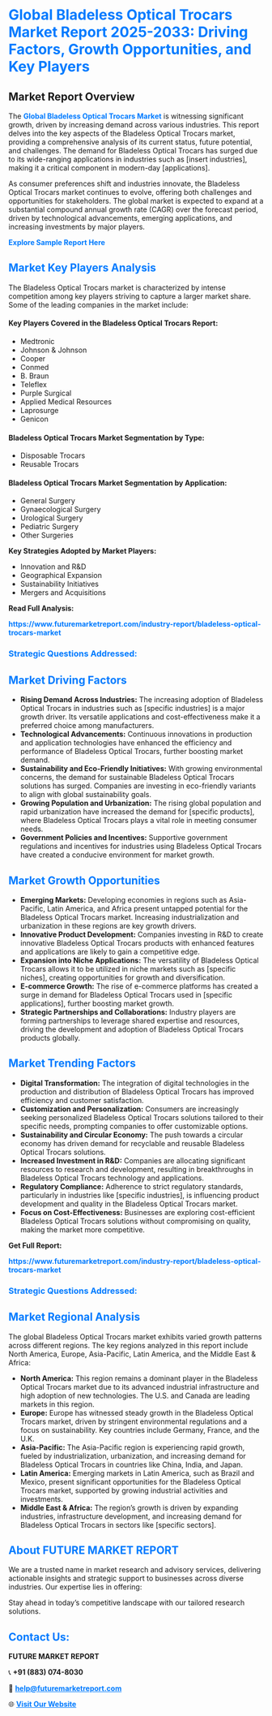 <h1 style="color: #007BFF;">Global Bladeless Optical Trocars Market Report 2025-2033: Driving Factors, Growth Opportunities, and Key Players</h1>

<section id="overview">
<h2>Market Report Overview</h2>
<p>The <a href="https://www.futuremarketreport.com/industry-report/bladeless-optical-trocars-market" style="color: #007BFF; text-decoration: none;"><strong>Global Bladeless Optical Trocars Market</strong></a> is witnessing significant growth, driven by increasing demand across various industries. This report delves into the key aspects of the Bladeless Optical Trocars market, providing a comprehensive analysis of its current status, future potential, and challenges. The demand for Bladeless Optical Trocars has surged due to its wide-ranging applications in industries such as [insert industries], making it a critical component in modern-day [applications].</p>
<p>As consumer preferences shift and industries innovate, the Bladeless Optical Trocars market continues to evolve, offering both challenges and opportunities for stakeholders. The global market is expected to expand at a substantial compound annual growth rate (CAGR) over the forecast period, driven by technological advancements, emerging applications, and increasing investments by major players.</p>
</section>

<section id="overview">
<p><a href="https://www.futuremarketreport.com/request-sample/reportId=42823" style="color: #007BFF; text-decoration: none;"><strong>Explore Sample Report Here</strong></a></p>
</section>

<section id="key-players">
<h2 style="color: #007BFF;">Market Key Players Analysis</h2>
<p>The Bladeless Optical Trocars market is characterized by intense competition among key players striving to capture a larger market share. Some of the leading companies in the market include:</p>
<h4>Key Players Covered in the Bladeless Optical Trocars Report:</h4>
<ul><li>Medtronic</li><li>Johnson &amp; Johnson</li><li>Cooper</li><li>Conmed</li><li>B. Braun</li><li>Teleflex</li><li>Purple Surgical</li><li>Applied Medical Resources</li><li>Laprosurge</li><li>Genicon</li></ul>
<h4>Bladeless Optical Trocars Market Segmentation by Type:</h4>
<ul><li>Disposable Trocars</li><li>Reusable Trocars</li></ul>

<h4>Bladeless Optical Trocars Market Segmentation by Application:</h4>
<ul><li>General Surgery</li><li>Gynaecological Surgery</li><li>Urological Surgery</li><li>Pediatric Surgery</li><li>Other Surgeries</li></ul>
<p><strong>Key Strategies Adopted by Market Players:</strong></p>
<ul>
<li>Innovation and R&D</li>
<li>Geographical Expansion</li>
<li>Sustainability Initiatives</li>
<li>Mergers and Acquisitions</li>
</ul>
</section>

<section>
<p><strong>Read Full Analysis: </strong></p><a href="https://www.futuremarketreport.com/industry-report/bladeless-optical-trocars-market" style="color: #007BFF; text-decoration: none;"><strong>https://www.futuremarketreport.com/industry-report/bladeless-optical-trocars-market</strong></a>
<h3 style="color: #007BFF;">Strategic Questions Addressed:</h3>
</section>

<section id="driving-factors">
<h2 style="color: #007BFF;">Market Driving Factors</h2>
<ul>
<li><strong>Rising Demand Across Industries:</strong> The increasing adoption of Bladeless Optical Trocars in industries such as [specific industries] is a major growth driver. Its versatile applications and cost-effectiveness make it a preferred choice among manufacturers.</li>
<li><strong>Technological Advancements:</strong> Continuous innovations in production and application technologies have enhanced the efficiency and performance of Bladeless Optical Trocars, further boosting market demand.</li>
<li><strong>Sustainability and Eco-Friendly Initiatives:</strong> With growing environmental concerns, the demand for sustainable Bladeless Optical Trocars solutions has surged. Companies are investing in eco-friendly variants to align with global sustainability goals.</li>
<li><strong>Growing Population and Urbanization:</strong> The rising global population and rapid urbanization have increased the demand for [specific products], where Bladeless Optical Trocars plays a vital role in meeting consumer needs.</li>
<li><strong>Government Policies and Incentives:</strong> Supportive government regulations and incentives for industries using Bladeless Optical Trocars have created a conducive environment for market growth.</li>
</ul>
</section>

<section id="growth-opportunities">
<h2 style="color: #007BFF;">Market Growth Opportunities</h2>
<ul>
<li><strong>Emerging Markets:</strong> Developing economies in regions such as Asia-Pacific, Latin America, and Africa present untapped potential for the Bladeless Optical Trocars market. Increasing industrialization and urbanization in these regions are key growth drivers.</li>
<li><strong>Innovative Product Development:</strong> Companies investing in R&D to create innovative Bladeless Optical Trocars products with enhanced features and applications are likely to gain a competitive edge.</li>
<li><strong>Expansion into Niche Applications:</strong> The versatility of Bladeless Optical Trocars allows it to be utilized in niche markets such as [specific niches], creating opportunities for growth and diversification.</li>
<li><strong>E-commerce Growth:</strong> The rise of e-commerce platforms has created a surge in demand for Bladeless Optical Trocars used in [specific applications], further boosting market growth.</li>
<li><strong>Strategic Partnerships and Collaborations:</strong> Industry players are forming partnerships to leverage shared expertise and resources, driving the development and adoption of Bladeless Optical Trocars products globally.</li>
</ul>
</section>

<section id="trending-factors">
<h2 style="color: #007BFF;">Market Trending Factors</h2>
<ul>
<li><strong>Digital Transformation:</strong> The integration of digital technologies in the production and distribution of Bladeless Optical Trocars has improved efficiency and customer satisfaction.</li>
<li><strong>Customization and Personalization:</strong> Consumers are increasingly seeking personalized Bladeless Optical Trocars solutions tailored to their specific needs, prompting companies to offer customizable options.</li>
<li><strong>Sustainability and Circular Economy:</strong> The push towards a circular economy has driven demand for recyclable and reusable Bladeless Optical Trocars solutions.</li>
<li><strong>Increased Investment in R&D:</strong> Companies are allocating significant resources to research and development, resulting in breakthroughs in Bladeless Optical Trocars technology and applications.</li>
<li><strong>Regulatory Compliance:</strong> Adherence to strict regulatory standards, particularly in industries like [specific industries], is influencing product development and quality in the Bladeless Optical Trocars market.</li>
<li><strong>Focus on Cost-Effectiveness:</strong> Businesses are exploring cost-efficient Bladeless Optical Trocars solutions without compromising on quality, making the market more competitive.</li>
</ul>
</section>

<section>
<p><strong>Get Full Report: </strong></p><a href="https://www.futuremarketreport.com/industry-report/bladeless-optical-trocars-market" style="color: #007BFF; text-decoration: none;"><strong>https://www.futuremarketreport.com/industry-report/bladeless-optical-trocars-market</strong></a>
<h3 style="color: #007BFF;">Strategic Questions Addressed:</h3>
</section>


<section id="regional-analysis">
<h2 style="color: #007BFF;">Market Regional Analysis</h2>
<p>The global Bladeless Optical Trocars market exhibits varied growth patterns across different regions. The key regions analyzed in this report include North America, Europe, Asia-Pacific, Latin America, and the Middle East & Africa:</p>
<ul>
<li><strong>North America:</strong> This region remains a dominant player in the Bladeless Optical Trocars market due to its advanced industrial infrastructure and high adoption of new technologies. The U.S. and Canada are leading markets in this region.</li>
<li><strong>Europe:</strong> Europe has witnessed steady growth in the Bladeless Optical Trocars market, driven by stringent environmental regulations and a focus on sustainability. Key countries include Germany, France, and the U.K.</li>
<li><strong>Asia-Pacific:</strong> The Asia-Pacific region is experiencing rapid growth, fueled by industrialization, urbanization, and increasing demand for Bladeless Optical Trocars in countries like China, India, and Japan.</li>
<li><strong>Latin America:</strong> Emerging markets in Latin America, such as Brazil and Mexico, present significant opportunities for the Bladeless Optical Trocars market, supported by growing industrial activities and investments.</li>
<li><strong>Middle East & Africa:</strong> The region’s growth is driven by expanding industries, infrastructure development, and increasing demand for Bladeless Optical Trocars in sectors like [specific sectors].</li>
</ul>
</section>

<footer>
<h2 style="color: #007BFF;">About FUTURE MARKET REPORT</h2>
<p>We are a trusted name in market research and advisory services, delivering actionable insights and strategic support to businesses across diverse industries. Our expertise lies in offering:</p>

<p>Stay ahead in today’s competitive landscape with our tailored research solutions.</p>

<h2 style="color: #007BFF;">Contact Us:</h2>
<p><strong>FUTURE MARKET REPORT</strong></p>
<p>📞 <strong>+91 (883) 074-8030</strong></p>
<p>📧 <strong><a href="mailto:help@futuremarketreport.com" style="color: #007BFF;">help@futuremarketreport.com</a></strong></p>
<p>🌐 <strong><a href="https://www.futuremarketreport.com/" style="color: #007BFF;">Visit Our Website</a></strong></p>
</footer>